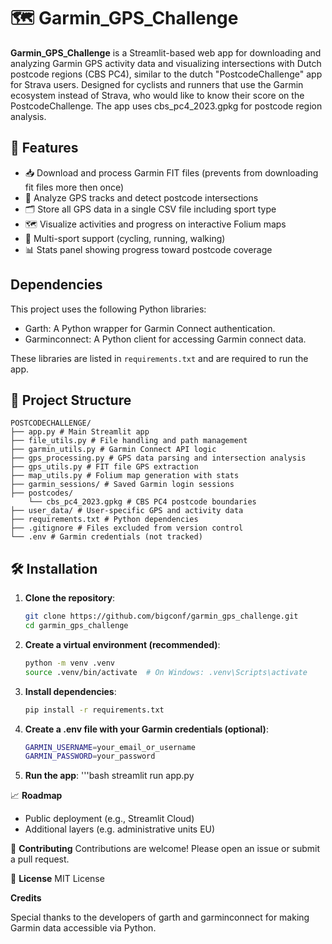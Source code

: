 # 🗺️ Garmin_GPS_Challenge

**Garmin_GPS_Challenge** is a Streamlit-based web app for downloading and analyzing Garmin GPS activity data and visualizing intersections with Dutch postcode regions (CBS PC4), similar to the dutch "PostcodeChallenge" app for Strava users. Designed for cyclists and runners that use the Garmin ecosystem instead of Strava, who would like to know their score on the PostcodeChallenge. The app uses cbs_pc4_2023.gpkg for postcode region analysis.

## 🚀 Features

- 📥 Download and process Garmin FIT files (prevents from downloading fit files more then once)
- 🧭 Analyze GPS tracks and detect postcode intersections
- 🗂️ Store all GPS data in a single CSV file including sport type
- 🗺️ Visualize activities and progress on interactive Folium maps
- 🏃 Multi-sport support (cycling, running, walking)
- 📊 Stats panel showing progress toward postcode coverage

## Dependencies

This project uses the following Python libraries:

- Garth: A Python wrapper for Garmin Connect authentication.
- Garminconnect: A Python client for accessing Garmin connect data.

These libraries are listed in `requirements.txt` and are required to run the app.


## 📁 Project Structure
```text
POSTCODECHALLENGE/ 
├── app.py # Main Streamlit app
├── file_utils.py # File handling and path management 
├── garmin_utils.py # Garmin Connect API logic 
├── gps_processing.py # GPS data parsing and intersection analysis 
├── gps_utils.py # FIT file GPS extraction 
├── map_utils.py # Folium map generation with stats 
├── garmin_sessions/ # Saved Garmin login sessions 
├── postcodes/ 
    └── cbs_pc4_2023.gpkg # CBS PC4 postcode boundaries 
├── user_data/ # User-specific GPS and activity data 
├── requirements.txt # Python dependencies 
├── .gitignore # Files excluded from version control 
└── .env # Garmin credentials (not tracked)
```

## 🛠️ Installation

1. **Clone the repository**:
   ```bash
   git clone https://github.com/bigconf/garmin_gps_challenge.git
   cd garmin_gps_challenge

2. **Create a virtual environment (recommended)**:
    ```bash
    python -m venv .venv
    source .venv/bin/activate  # On Windows: .venv\Scripts\activate


3. **Install dependencies**:
    ```bash
    pip install -r requirements.txt

4. **Create a .env file with your Garmin credentials (optional)**:
    ```bash
    GARMIN_USERNAME=your_email_or_username
    GARMIN_PASSWORD=your_password

5. **Run the app**:
    '''bash
   streamlit run app.py

📈 **Roadmap**
 - Public deployment (e.g., Streamlit Cloud)
 - Additional layers (e.g. administrative units EU)
 
🤝 **Contributing**
Contributions are welcome! Please open an issue or submit a pull request.

📄 **License**
MIT License

**Credits**

Special thanks to the developers of garth and garminconnect for making Garmin data accessible via Python.
